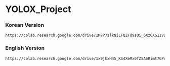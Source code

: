 # YOLOX_Project

### Korean Version

    https://colab.research.google.com/drive/1M7P7zlkNiLFQZFd9sOi_6Xz0XG1IvDuJ

### English Version

    https://colab.research.google.com/drive/1x9jkxH45_KS4XeMx0fZSA6Rimt7GPqMQ

